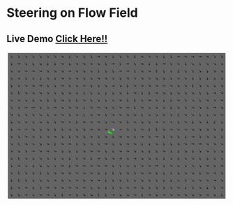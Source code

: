 # Steering on Flow Field

## Live Demo [Click Here!!](https://thenirmalkc.github.io/steering-on-flow-field/)

![steering on flow field](screenshots/steering-on-flow-field.png)
